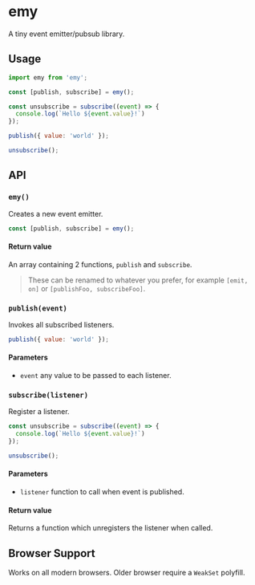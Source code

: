 # emy

A tiny event emitter/pubsub library.

## Usage

```js
import emy from 'emy';

const [publish, subscribe] = emy();

const unsubscribe = subscribe((event) => {
  console.log(`Hello ${event.value}!`)
});

publish({ value: 'world' });

unsubscribe();
```

## API

### `emy()` 

Creates a new event emitter. 

```js
const [publish, subscribe] = emy();
```

#### Return value

An array containing 2 functions, `publish` and `subscribe`.

> These can be renamed to whatever you prefer, for example `[emit, on]` or `[publishFoo, subscribeFoo]`.

### `publish(event)`

Invokes all subscribed listeners.

```js
publish({ value: 'world' });
```

#### Parameters

* `event` any value to be passed to each listener.

### `subscribe(listener)`

Register a listener.

```js
const unsubscribe = subscribe((event) => {
  console.log(`Hello ${event.value}!`)
});

unsubscribe();
```

#### Parameters

* `listener` function to call when event is published.

#### Return value

Returns a function which unregisters the listener when called.

## Browser Support

Works on all modern browsers. Older browser require a `WeakSet` polyfill.
